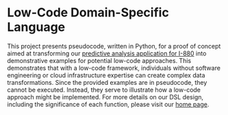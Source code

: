 # Low-Code Domain-Specific Language

This project presents pseudocode, written in Python, for a proof of concept aimed at transforming our [predictive analysis application for I-880](https://github.com/Cloud-City-Cal/gcp) into demonstrative examples for potential low-code approaches. This demonstrates that with a low-code framework, individuals without software engineering or cloud infrastructure expertise can create complex data transformations. Since the provided examples are in pseudocode, they cannot be executed. Instead, they serve to illustrate how a low-code approach might be implemented. For more details on our DSL design, including the significance of each function, please visit our [home page](https://github.com/BayAreaCloudCity).
